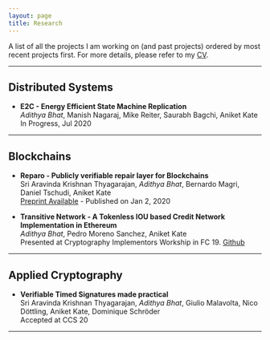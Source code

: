 ```yaml
---
layout: page
title: Research
---
```


A list of all the projects I am working on (and past projects) ordered by most recent projects first.
For more details, please refer to my [CV](/assets/resume.pdf).

---

## Distributed Systems

- **E2C - Energy Efficient State Machine Replication**  
*Adithya Bhat*, Manish Nagaraj, Mike Reiter, Saurabh Bagchi, Aniket Kate  
In Progress, Jul 2020

<!-- Wait until we get a green signal from Professors.
- **Apollo - Linear Best Case optimal SMR**  

In Progress, Jul 2020
-->

---

## Blockchains

- **Reparo - Publicly verifiable repair layer for Blockchains**  
Sri Aravinda Krishnan Thyagarajan, *Adithya Bhat*, Bernardo Magri, Daniel Tschudi, Aniket Kate  
[Preprint Available](https://arxiv.org/abs/2001.00486) - Published on Jan 2, 2020

- **Transitive Network - A Tokenless IOU based Credit Network Implementation in Ethereum**  
*Adithya Bhat*, Pedro Moreno Sanchez, Aniket Kate  
Presented at Cryptography Implementors Workship in FC 19. [Github](https://github.com/pedrorechez/transitivenetwork)

---

## Applied Cryptography

- **Verifiable Timed Signatures made practical**  
Sri Aravinda Krishnan Thyagarajan, *Adithya Bhat*, Giulio Malavolta, Nico Döttling, Aniket Kate, Dominique Schröder  
Accepted at CCS 20

<!-- Wait until we get a green signal from collaborators
- Efficient Trustless Random Beacon protocol(s)  

In Progress, Jul 2020
-->

---
